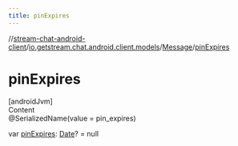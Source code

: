 ```yaml
---
title: pinExpires
---
```

//[stream-chat-android-client](../../../index.md)/[io.getstream.chat.android.client.models](../index.md)/[Message](index.md)/[pinExpires](pinExpires.md)



# pinExpires  
[androidJvm]  
Content  
@SerializedName(value = pin_expires)  
  
var [pinExpires](pinExpires.md): [Date](https://developer.android.com/reference/kotlin/java/util/Date.html)? = null  



